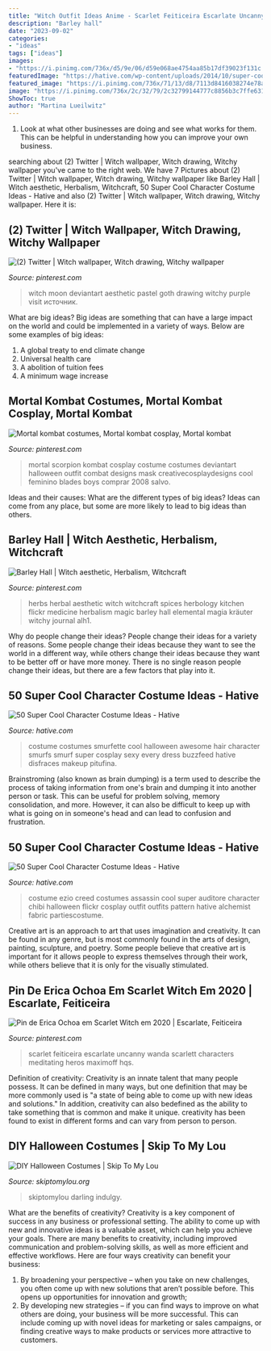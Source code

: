 ```yaml
---
title: "Witch Outfit Ideas Anime - Scarlet Feiticeira Escarlate Uncanny Wanda Scarlett Characters Meditating Heros Maximoff Hqs"
description: "Barley hall"
date: "2023-09-02"
categories:
- "ideas"
tags: ["ideas"]
images:
- "https://i.pinimg.com/736x/d5/9e/06/d59e068ae4754aa85b17df39023f131c.jpg"
featuredImage: "https://hative.com/wp-content/uploads/2014/10/super-cool-costume-ideas/34-ezio-costume.jpg"
featured_image: "https://i.pinimg.com/736x/71/13/d8/7113d8416038274e78a1e77b1fbfd0ed.jpg"
image: "https://i.pinimg.com/736x/2c/32/79/2c32799144777c8856b3c7ffe631d85b.jpg"
ShowToc: true
author: "Martina Lueilwitz"
---
```



1. Look at what other businesses are doing and see what works for them. This can be helpful in understanding how you can improve your own business. 

	

		
searching about (2) Twitter | Witch wallpaper, Witch drawing, Witchy wallpaper you've came to the right web. We have 7 Pictures about (2) Twitter | Witch wallpaper, Witch drawing, Witchy wallpaper like Barley Hall | Witch aesthetic, Herbalism, Witchcraft, 50 Super Cool Character Costume Ideas - Hative and also (2) Twitter | Witch wallpaper, Witch drawing, Witchy wallpaper. Here it is:
		
    
## (2) Twitter | Witch Wallpaper, Witch Drawing, Witchy Wallpaper

<img loading=lazy src="https://i.pinimg.com/736x/75/e2/af/75e2af8b8c88a84f610e5c651ae093cb.jpg" onerror="this.onerror=null;this.src='https://tse2.mm.bing.net/th?id=OIP.ckI5QU66fywbrA7BP0da3gHaKe&amp;pid=15.1';" alt="(2) Twitter | Witch wallpaper, Witch drawing, Witchy wallpaper">

_Source: pinterest.com_

>witch moon deviantart aesthetic pastel goth drawing witchy purple visit источник. 

	

What are big ideas?
Big ideas are something that can have a large impact on the world and could be implemented in a variety of ways. Below are some examples of big ideas: 
1. A global treaty to end climate change 
2. Universal health care 
3. A abolition of tuition fees 
4. A minimum wage increase 

    
## Mortal Kombat Costumes, Mortal Kombat Cosplay, Mortal Kombat

<img loading=lazy src="https://i.pinimg.com/736x/71/13/d8/7113d8416038274e78a1e77b1fbfd0ed.jpg" onerror="this.onerror=null;this.src='https://tse1.mm.bing.net/th?id=OIP.04zDofaF22cS4na9rpJsxgHaLR&amp;pid=15.1';" alt="Mortal kombat costumes, Mortal kombat cosplay, Mortal kombat">

_Source: pinterest.com_

>mortal scorpion kombat cosplay costume costumes deviantart halloween outfit combat designs mask creativecosplaydesigns cool feminino blades boys comprar 2008 salvo. 

	

Ideas and their causes: What are the different types of big ideas?
Ideas can come from any place, but some are more likely to lead to big ideas than others.

    
## Barley Hall | Witch Aesthetic, Herbalism, Witchcraft

<img loading=lazy src="https://i.pinimg.com/736x/d5/9e/06/d59e068ae4754aa85b17df39023f131c.jpg" onerror="this.onerror=null;this.src='https://tse2.mm.bing.net/th?id=OIP.m_6Y8G-hbkuKjQxIpIaydQHaKz&amp;pid=15.1';" alt="Barley Hall | Witch aesthetic, Herbalism, Witchcraft">

_Source: pinterest.com_

>herbs herbal aesthetic witch witchcraft spices herbology kitchen flickr medicine herbalism magic barley hall elemental magia kräuter witchy journal alh1. 

	

Why do people change their ideas?
People change their ideas for a variety of reasons. Some people change their ideas because they want to see the world in a different way, while others change their ideas because they want to be better off or have more money. There is no single reason people change their ideas, but there are a few factors that play into it.

    
## 50 Super Cool Character Costume Ideas - Hative

<img loading=lazy src="https://hative.com/wp-content/uploads/2014/10/super-cool-costume-ideas/33-smurfette-costume.jpg" onerror="this.onerror=null;this.src='https://tse3.mm.bing.net/th?id=OIP.cEExjpPPCuDd2QGurNYOwQHaLH&amp;pid=15.1';" alt="50 Super Cool Character Costume Ideas - Hative">

_Source: hative.com_

>costume costumes smurfette cool halloween awesome hair character smurfs smurf super cosplay sexy every dress buzzfeed hative disfraces makeup pitufina. 

	

Brainstroming (also known as brain dumping) is a term used to describe the process of taking information from one's brain and dumping it into another person or task. This can be useful for problem solving, memory consolidation, and more. However, it can also be difficult to keep up with what is going on in someone's head and can lead to confusion and frustration.

    
## 50 Super Cool Character Costume Ideas - Hative

<img loading=lazy src="https://hative.com/wp-content/uploads/2014/10/super-cool-costume-ideas/34-ezio-costume.jpg" onerror="this.onerror=null;this.src='https://tse3.mm.bing.net/th?id=OIP.1Ed13lbWFTyNVvBZ5fBPyAHaJ4&amp;pid=15.1';" alt="50 Super Cool Character Costume Ideas - Hative">

_Source: hative.com_

>costume ezio creed costumes assassin cool super auditore character chibi halloween flickr cosplay outfit outfits pattern hative alchemist fabric partiescostume. 

	

Creative art is an approach to art that uses imagination and creativity. It can be found in any genre, but is most commonly found in the arts of design, painting, sculpture, and poetry. Some people believe that creative art is important for it allows people to express themselves through their work, while others believe that it is only for the visually stimulated.

    
## Pin De Erica Ochoa Em Scarlet Witch Em 2020 | Escarlate, Feiticeira

<img loading=lazy src="https://i.pinimg.com/736x/2c/32/79/2c32799144777c8856b3c7ffe631d85b.jpg" onerror="this.onerror=null;this.src='https://tse2.mm.bing.net/th?id=OIP.wK3oHw0hZKESEIp1J56KlgHaMK&amp;pid=15.1';" alt="Pin de Erica Ochoa em Scarlet Witch em 2020 | Escarlate, Feiticeira">

_Source: pinterest.com_

>scarlet feiticeira escarlate uncanny wanda scarlett characters meditating heros maximoff hqs. 

	

Definition of creativity:
Creativity is an innate talent that many people possess. It can be defined in many ways, but one definition that may be more commonly used is "a state of being able to come up with new ideas and solutions." In addition, creativity can also bedefined as the ability to take something that is common and make it unique. creativity has been found to exist in different forms and can vary from person to person.

    
## DIY Halloween Costumes | Skip To My Lou

<img loading=lazy src="https://www.skiptomylou.org/wp-content/uploads/2014/10/no-sew-witch-costume-skiptomylou-2.jpg" onerror="this.onerror=null;this.src='https://tse1.mm.bing.net/th?id=OIP.AhDGPe4bvhuPCkiKD5YMPwHaLH&amp;pid=15.1';" alt="DIY Halloween Costumes | Skip To My Lou">

_Source: skiptomylou.org_

>skiptomylou darling indulgy. 

	

What are the benefits of creativity?
Creativity is a key component of success in any business or professional setting. The ability to come up with new and innovative ideas is a valuable asset, which can help you achieve your goals. There are many benefits to creativity, including improved communication and problem-solving skills, as well as more efficient and effective workflows. Here are four ways creativity can benefit your business: 
1) By broadening your perspective – when you take on new challenges, you often come up with new solutions that aren’t possible before. This opens up opportunities for innovation and growth; 
2) By developing new strategies – if you can find ways to improve on what others are doing, your business will be more successful. This can include coming up with novel ideas for marketing or sales campaigns, or finding creative ways to make products or services more attractive to customers.

